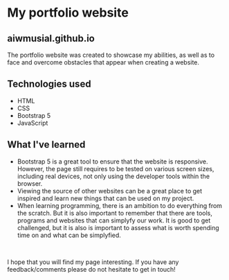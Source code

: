 <h1>My portfolio website</h1>
<h2>aiwmusial.github.io</h2>
<p>
The portfolio website was created to showcase my abilities, as well as to face and overcome obstacles that appear when creating a website.
</p>
<h2>Technologies used</h2>
<ul>
<li>HTML</li>
<li>CSS</li>
<li>Bootstrap 5</li>
<li>JavaScript</li>
</ul>
<h2>What I've learned</h2>
<ul>
<li>Bootstrap 5 is a great tool to ensure that the website is responsive. However, the page still requires to be tested on various screen sizes, including real devices, not only using the developer tools within the browser.</li>
<li>Viewing the source of other websites can be a great place to get inspired and learn new things that can be used on my project.</li>
<li>When learning programming, there is an ambition to do everything from the scratch. But it is also important to remember that there are tools, programs and websites that can simplyfy our work. It is good to get challenged, but it is also is important to assess what is worth spending time on and what can be simplyfied.</li>
</ul>
<br/>
<p>I hope that you will find my page interesting. If you have any feedback/comments please do not hesitate to get in touch!</p>
